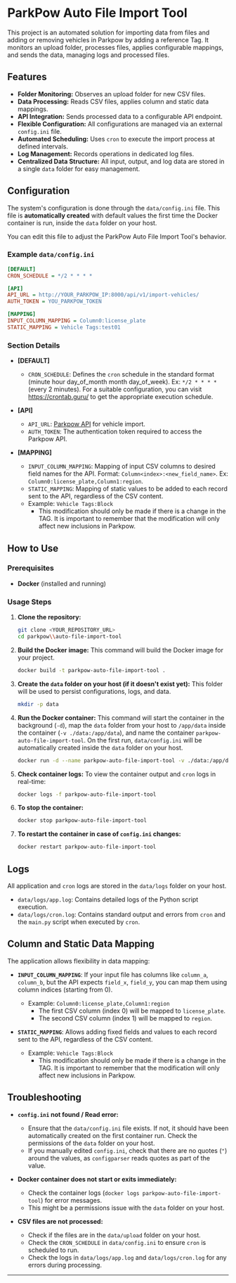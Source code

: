 # ParkPow Auto File Import Tool

This project is an automated solution for importing data from files and adding or removing vehicles in Parkpow by adding a reference Tag. It monitors an upload folder, processes files, applies configurable mappings, and sends the data, managing logs and processed files.

## Features

- **Folder Monitoring:** Observes an upload folder for new CSV files.
- **Data Processing:** Reads CSV files, applies column and static data mappings.
- **API Integration:** Sends processed data to a configurable API endpoint.
- **Flexible Configuration:** All configurations are managed via an external `config.ini` file.
- **Automated Scheduling:** Uses `cron` to execute the import process at defined intervals.
- **Log Management:** Records operations in dedicated log files.
- **Centralized Data Structure:** All input, output, and log data are stored in a single `data` folder for easy management.

## Configuration

The system's configuration is done through the `data/config.ini` file. This file is **automatically created** with default values the first time the Docker container is run, inside the `data` folder on your host.

You can edit this file to adjust the ParkPow Auto File Import Tool's behavior.

### Example `data/config.ini`

```ini
[DEFAULT]
CRON_SCHEDULE = */2 * * * *

[API]
API_URL = http://YOUR_PARKPOW_IP:8000/api/v1/import-vehicles/
AUTH_TOKEN = YOU_PARKPOW_TOKEN

[MAPPING]
INPUT_COLUMN_MAPPING = Column0:license_plate
STATIC_MAPPING = Vehicle Tags:test01
```

### Section Details

- **[DEFAULT]**

  - `CRON_SCHEDULE`: Defines the `cron` schedule in the standard format (minute hour day_of_month month day_of_week). Ex: `*/2 * * * *` (every 2 minutes). For a suitable configuration, you can visit https://crontab.guru/ to get the appropriate execution schedule.

- **[API]**

  - `API_URL`: [Parkpow API](https://app.parkpow.com/documentation/#tag/Vehicles/operation/Import%20Vehicles) for vehicle import.
  - `AUTH_TOKEN`: The authentication token required to access the Parkpow API.

- **[MAPPING]**
  - `INPUT_COLUMN_MAPPING`: Mapping of input CSV columns to desired field names for the API. Format: `Column<index>:<new_field_name>`. Ex: `Column0:license_plate,Column1:region`.
  - `STATIC_MAPPING`: Mapping of static values to be added to each record sent to the API, regardless of the CSV content.
  - Example: `Vehicle Tags:Block`
    - This modification should only be made if there is a change in the TAG. It is important to remember that the modification will only affect new inclusions in Parkpow.

## How to Use

### Prerequisites

- **Docker** (installed and running)

### Usage Steps

1.  **Clone the repository:**

    ```bash
    git clone <YOUR_REPOSITORY_URL>
    cd parkpow\\auto-file-import-tool
    ```

2.  **Build the Docker image:**
    This command will build the Docker image for your project.

    ```bash
    docker build -t parkpow-auto-file-import-tool .
    ```

3.  **Create the `data` folder on your host (if it doesn't exist yet):**
    This folder will be used to persist configurations, logs, and data.

    ```bash
    mkdir -p data
    ```

4.  **Run the Docker container:**
    This command will start the container in the background (`-d`), map the `data` folder from your host to `/app/data` inside the container (`-v ./data:/app/data`), and name the container `parkpow-auto-file-import-tool`. On the first run, `data/config.ini` will be automatically created inside the `data` folder on your host.

    ```bash
    docker run -d --name parkpow-auto-file-import-tool -v ./data:/app/data parkpow-auto-file-import-tool
    ```

5.  **Check container logs:**
    To view the container output and `cron` logs in real-time:

    ```bash
    docker logs -f parkpow-auto-file-import-tool
    ```

6.  **To stop the container:**

    ```bash
    docker stop parkpow-auto-file-import-tool
    ```

7.  **To restart the container in case of `config.ini` changes:**

    ```bash
    docker restart parkpow-auto-file-import-tool
    ```

## Logs

All application and `cron` logs are stored in the `data/logs` folder on your host.

- `data/logs/app.log`: Contains detailed logs of the Python script execution.
- `data/logs/cron.log`: Contains standard output and errors from `cron` and the `main.py` script when executed by `cron`.

## Column and Static Data Mapping

The application allows flexibility in data mapping:

- **`INPUT_COLUMN_MAPPING`**: If your input file has columns like `column_a`, `column_b`, but the API expects `field_x`, `field_y`, you can map them using column indices (starting from 0).

  - Example: `Column0:license_plate,Column1:region`
    - The first CSV column (index 0) will be mapped to `license_plate`.
    - The second CSV column (index 1) will be mapped to `region`.

- **`STATIC_MAPPING`**: Allows adding fixed fields and values to each record sent to the API, regardless of the CSV content.
  - Example: `Vehicle Tags:Block`
    - This modification should only be made if there is a change in the TAG. It is important to remember that the modification will only affect new inclusions in Parkpow.

## Troubleshooting

- **`config.ini` not found / Read error:**

  - Ensure that the `data/config.ini` file exists. If not, it should have been automatically created on the first container run. Check the permissions of the `data` folder on your host.
  - If you manually edited `config.ini`, check that there are no quotes (`"`) around the values, as `configparser` reads quotes as part of the value.

- **Docker container does not start or exits immediately:**

  - Check the container logs (`docker logs parkpow-auto-file-import-tool`) for error messages.
  - This might be a permissions issue with the `data` folder on your host.

- **CSV files are not processed:**
  - Check if the files are in the `data/upload` folder on your host.
  - Check the `CRON_SCHEDULE` in `data/config.ini` to ensure `cron` is scheduled to run.
  - Check the logs in `data/logs/app.log` and `data/logs/cron.log` for any errors during processing.

---
